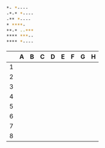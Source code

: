 ```sh
*- *----
-*-* *----
-** *----
* ****-
**-* --***
**** ***--
**** *----
```

|     | A   | B   | C   | D   | E   | F   | G   | H   |
| --- | --- | --- | --- | --- | --- | --- | --- | --- |
| 1   |     |     |     |     |     |     |     |     |
| 2   |     |     |     |     |     |     |     |     |
| 3   |     |     |     |     |     |     |     |     |
| 4   |     |     |     |     |     |     |     |     |
| 5   |     |     |     |     |     |     |     |     |
| 6   |     |     |     |     |     |     |     |     |
| 7   |     |     |     |     |     |     |     |     |
| 8   |     |     |     |     |     |     |     |     |
